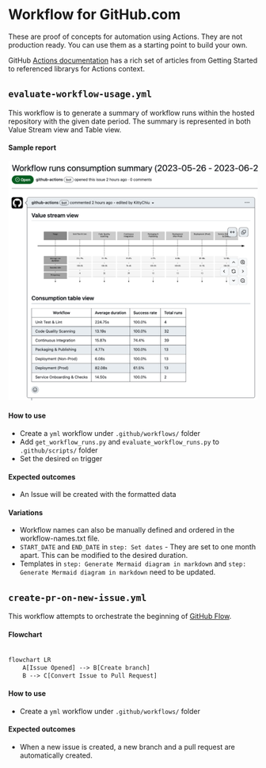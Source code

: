 # Workflow for GitHub.com

These are proof of concepts for automation using Actions. They are not production ready. You can use them as a starting point to build your own.

GitHub [Actions documentation](https://docs.github.com/en/actions) has a rich set of articles from Getting Started to referenced librarys for Actions context.

## `evaluate-workflow-usage.yml`

This workflow is to generate a summary of workflow runs within the hosted repository with the given date period. The summary is represented in both Value Stream view and Table view.

#### Sample report
![screenshot](assets/evaluate-workflow-usage-screenshot.png)

#### How to use
- Create a `yml` workflow under `.github/workflows/` folder
- Add `get_workflow_runs.py` and `evaluate_workflow_runs.py` to `.github/scripts/` folder
- Set the desired `on` trigger

#### Expected outcomes
- An Issue will be created with the formatted data


#### Variations
- Workflow names can also be manually defined and ordered in the workflow-names.txt file.
- `START_DATE` and `END_DATE` in `step: Set dates` - They are set to one month apart. This can be modified to the desired duration.
- Templates in `step: Generate Mermaid diagram in markdown` and `step: Generate Mermaid diagram in markdown` need to be updated.


## `create-pr-on-new-issue.yml`

This workflow attempts to orchestrate the beginning of [GitHub Flow](https://docs.github.com/en/get-started/quickstart/github-flow).


#### Flowchart
```mermaid

flowchart LR
    A[Issue Opened] --> B[Create branch]
    B --> C[Convert Issue to Pull Request]

```

#### How to use
- Create a `yml` workflow under `.github/workflows/` folder

#### Expected outcomes
- When a new issue is created, a new branch and a pull request are automatically created.